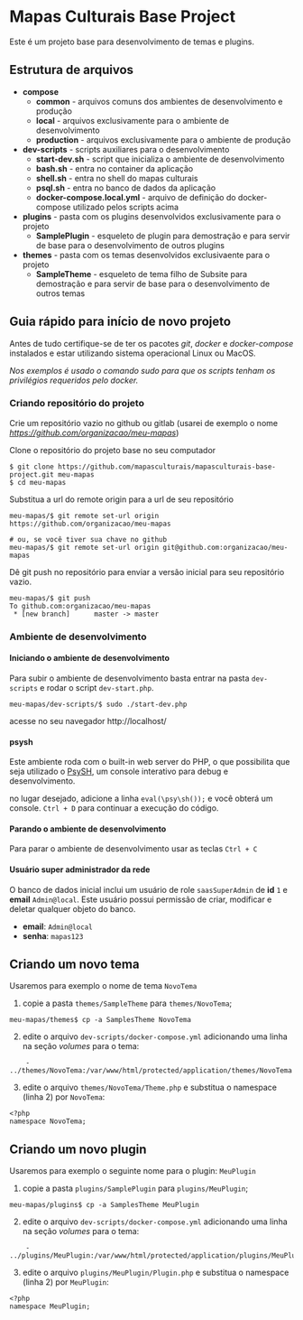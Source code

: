 # Mapas Culturais Base Project

Este é um projeto base para desenvolvimento de temas e plugins.

## Estrutura de arquivos
- **compose**
    - **common** - arquivos comuns dos ambientes de desenvolvimento e produção
    - **local** - arquivos exclusivamente para o ambiente de desenvolvimento
    - **production** - arquivos exclusivamente para o ambiente de produção
- **dev-scripts** - scripts auxiliares para o desenvolvimento
    - **start-dev.sh** - script que inicializa o ambiente de desenvolvimento
    - **bash.sh** - entra no container da aplicação
    - **shell.sh** - entra no shell do mapas culturais
    - **psql.sh** - entra no banco de dados da aplicação
    - **docker-compose.local.yml** - arquivo de definição do docker-compose utilizado pelos scripts acima
- **plugins** - pasta com os plugins desenvolvidos exclusivamente para o projeto
    - **SamplePlugin** - esqueleto de plugin para demostração e para servir de base para o desenvolvimento de outros plugins
- **themes** - pasta com os temas desenvolvidos exclusivaente para o projeto
    - **SampleTheme** - esqueleto de tema filho de Subsite para demostração e para servir de base para o desenvolvimento de outros temas

## Guia rápido para início de novo projeto
Antes de tudo certifique-se de ter os pacotes _git_, _docker_ e _docker-compose_ instalados e estar utilizando sistema operacional Linux ou MacOS. 

_Nos exemplos é usado o comando sudo para que os scripts tenham os privilégios requeridos pelo docker._

### Criando repositório do projeto
Crie um repositório vazio no github ou gitlab (usarei de exemplo o nome _https://github.com/organizacao/meu-mapas_)

Clone o repositório do projeto base no seu computador
```
$ git clone https://github.com/mapasculturais/mapasculturais-base-project.git meu-mapas
$ cd meu-mapas
```

Substitua a url do remote origin para a url de seu repositório
```
meu-mapas/$ git remote set-url origin https://github.com/organizacao/meu-mapas

# ou, se você tiver sua chave no github
meu-mapas/$ git remote set-url origin git@github.com:organizacao/meu-mapas

```

Dê git push no repositório para enviar a versão inicial para seu repositório vazio.
```
meu-mapas/$ git push
To github.com:organizacao/meu-mapas
 * [new branch]      master -> master

```

### Ambiente de desenvolvimento

#### Iniciando o ambiente de desenvolvimento
Para subir o ambiente de desenvolvimento basta entrar na pasta `dev-scripts` e rodar o script `dev-start.php`.

```
meu-mapas/dev-scripts/$ sudo ./start-dev.php
```

acesse no seu navegador http://localhost/

#### psysh
Este ambiente roda com o built-in web server do PHP, o que possibilita que seja utilizado o [PsySH](https://psysh.org/]), um console interativo para debug e desenvolvimento. 

no lugar desejado, adicione a linha `eval(\psy\sh());` e você obterá um console. `Ctrl + D` para continuar a execução do código.

#### Parando o ambiente de desenvolvimento
Para parar o ambiente de desenvolvimento usar as teclas `Ctrl + C`

#### Usuário super administrador da rede
O banco de dados inicial inclui um usuário de role `saasSuperAdmin` de **id** `1` e **email** `Admin@local`.
Este usuário possui permissão de criar, modificar e deletar qualquer objeto do banco.

- **email**: `Admin@local`
- **senha**: `mapas123`

## Criando um novo tema
Usaremos para exemplo o nome de tema `NovoTema`

1. copie a pasta `themes/SampleTheme` para `themes/NovoTema`;
```
meu-mapas/themes$ cp -a SamplesTheme NovoTema
```
2. edite o arquivo `dev-scripts/docker-compose.yml` adicionando uma linha na seção _volumes_ para o tema:
```
    - ../themes/NovoTema:/var/www/html/protected/application/themes/NovoTema
```
3. edite o arquivo `themes/NovoTema/Theme.php` e substitua o namespace (linha 2) por `NovoTema`:
```+PHP
<?php
namespace NovoTema;
```

## Criando um novo plugin
Usaremos para exemplo o seguinte nome para o plugin: `MeuPlugin`

1. copie a pasta `plugins/SamplePlugin` para `plugins/MeuPlugin`;
```
meu-mapas/plugins$ cp -a SamplesTheme MeuPlugin
```
2. edite o arquivo `dev-scripts/docker-compose.yml` adicionando uma linha na seção _volumes_ para o tema:
```
    - ../plugins/MeuPlugin:/var/www/html/protected/application/plugins/MeuPlugin
```
3. edite o arquivo `plugins/MeuPlugin/Plugin.php` e substitua o namespace (linha 2) por `MeuPlugin`:
```+PHP
<?php
namespace MeuPlugin;
```
